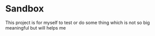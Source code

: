 # Sandbox
This project is for myself to test or do some thing which is not so big meaningful but will helps me
